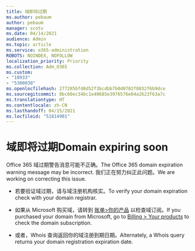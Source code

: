 ```yaml
---
title: 域即将过期
ms.author: pebaum
author: pebaum
manager: scotv
ms.date: 04/14/2021
audience: Admin
ms.topic: article
ms.service: o365-administration
ROBOTS: NOINDEX, NOFOLLOW
localization_priority: Priority
ms.collection: Adm_O365
ms.custom:
- "10933"
- "5300030"
ms.openlocfilehash: 277285bfd0d52f3bcdbb7b0d0702f8032f6b9dce
ms.sourcegitcommit: 8bc60ec34bc1e40685e3976576e04a2623f63a7c
ms.translationtype: HT
ms.contentlocale: zh-CN
ms.lasthandoff: 04/15/2021
ms.locfileid: "51814901"
---
```

# <a name="domain-expiring-soon"></a><span data-ttu-id="36c7b-102">域即将过期</span><span class="sxs-lookup"><span data-stu-id="36c7b-102">Domain expiring soon</span></span>

<span data-ttu-id="36c7b-103">Office 365 域过期警告消息可能不正确。</span><span class="sxs-lookup"><span data-stu-id="36c7b-103">The Office 365 domain expiration warning message may be incorrect.</span></span> <span data-ttu-id="36c7b-104">我们正在努力纠正此问题。</span><span class="sxs-lookup"><span data-stu-id="36c7b-104">We are working on correcting this issue.</span></span>

- <span data-ttu-id="36c7b-105">若要验证域过期，请与域注册机构核实。</span><span class="sxs-lookup"><span data-stu-id="36c7b-105">To verify your domain expiration check with your domain registrar.</span></span>

- <span data-ttu-id="36c7b-106">如果从 Microsoft 购买域，请转到 [账单>你的产品](https://admin.microsoft.com/Adminportal/Home?source=applauncher#/subscriptions) 以检查域订阅。</span><span class="sxs-lookup"><span data-stu-id="36c7b-106">If you purchased your domain from Microsoft, go to [Billing > Your products](https://admin.microsoft.com/Adminportal/Home?source=applauncher#/subscriptions) to check the domain subscription.</span></span>

- <span data-ttu-id="36c7b-107">或者，Whois 查询返回你的域注册到期日期。</span><span class="sxs-lookup"><span data-stu-id="36c7b-107">Alternately, a Whois query returns your domain registration expiration date.</span></span>
